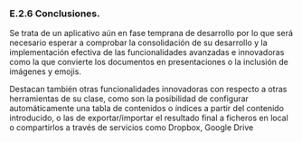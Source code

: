 ### E.2.6 Conclusiones.

Se trata de un aplicativo aún en fase temprana de desarrollo por lo que será necesario esperar a comprobar la consolidación de su desarrollo y la implementación efectiva de las funcionalidades avanzadas e innovadoras como la que convierte los documentos en presentaciones o la inclusión de imágenes y emojis.

Destacan también otras funcionalidades innovadoras con respecto a otras herramientas de su clase, como son la posibilidad de configurar automáticamente una tabla de contenidos o índices a partir del contenido introducido, o las de exportar/importar el resultado final a ficheros en local o compartirlos a través de servicios como Dropbox, Google Drive 

